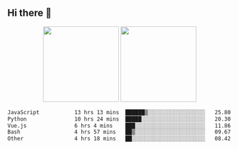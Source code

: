## Hi there 👋
<div align="center">
<span>  </span>
<img height="170px" src="https://github-readme-stats.vercel.app/api?username=bigQY&show_icons=true&count_private==true&v=3" /><span>        </span><img height="170px" src="https://github-readme-stats.vercel.app/api/top-langs/?username=bigQY&layout=compact&langs_count=8&v=3" />
<span>  </span>
</div>
<div align="center">

<!--START_SECTION:waka-->

```txt
JavaScript           13 hrs 13 mins  ██████▒░░░░░░░░░░░░░░░░░░   25.80 %
Python               10 hrs 24 mins  █████░░░░░░░░░░░░░░░░░░░░   20.30 %
Vue.js               6 hrs 4 mins    ███░░░░░░░░░░░░░░░░░░░░░░   11.86 %
Bash                 4 hrs 57 mins   ██▒░░░░░░░░░░░░░░░░░░░░░░   09.67 %
Other                4 hrs 18 mins   ██░░░░░░░░░░░░░░░░░░░░░░░   08.42 %
```

<!--END_SECTION:waka-->
</div>
